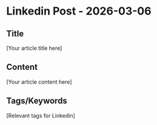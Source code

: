 # Linkedin Post - 2026-03-06

## Title
[Your article title here]

## Content
[Your article content here]

## Tags/Keywords
[Relevant tags for Linkedin]

